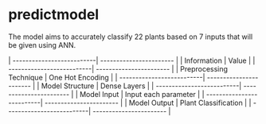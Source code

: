 # predictmodel

The model aims to accurately classify 22 plants based on 7 inputs that will be given using ANN.

| --------------------------| ----------------------- |
| Information               | Value                   |
| --------------------------| ----------------------- |
| Preprocessing Technique   | One Hot Encoding        |
| --------------------------| ----------------------- |
| Model Structure           | Dense Layers            |
| --------------------------| ----------------------- |
| Model Input               | Input each parameter    |
| --------------------------| ----------------------- |
| Model Output              | Plant Classification    |
| --------------------------| ----------------------- |
